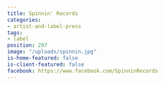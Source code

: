 ```yaml
---
title: Spinnin' Records
categories:
- artist-and-label-press
tags:
- label
position: 297
image: "/uploads/spinnin.jpg"
is-home-featured: false
is-client-featured: false
facebook: https://www.facebook.com/SpinninRecords
---
```


